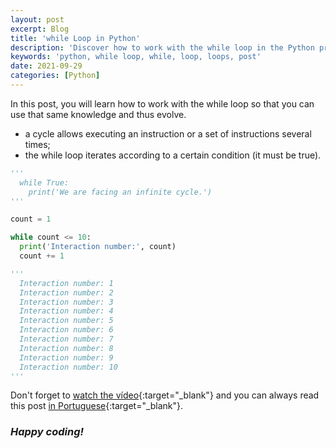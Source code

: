 ```yaml
---
layout: post
excerpt: Blog
title: 'while Loop in Python'
description: 'Discover how to work with the while loop in the Python programming language. Get answers to your questions with the theory and examples presented.'
keywords: 'python, while loop, while, loop, loops, post'
date: 2021-09-29
categories: [Python]
---
```


In this post, you will learn how to work with the while loop so that you can use that same knowledge and thus evolve.

- a cycle allows executing an instruction or a set of instructions several times;
- the while loop iterates according to a certain condition (it must be true).

```python
'''
  while True:
    print('We are facing an infinite cycle.')
'''

count = 1

while count <= 10:
  print('Interaction number:', count)
  count += 1

'''
  Interaction number: 1
  Interaction number: 2
  Interaction number: 3
  Interaction number: 4
  Interaction number: 5
  Interaction number: 6
  Interaction number: 7
  Interaction number: 8
  Interaction number: 9
  Interaction number: 10
'''
```

Don't forget to [watch the vídeo](https://youtu.be/1D4afA8tvmk){:target="\_blank"} and you can always read this post [in Portuguese](https://caffeinealgorithm.com/blog/20210929/ciclo-while-em-python/){:target="\_blank"}.

### _Happy coding!_
